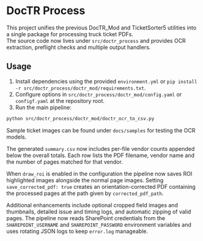 # DocTR Process

This project unifies the previous DocTR_Mod and TicketSorter5 utilities into a single package for processing truck ticket PDFs.  
The source code now lives under `src/doctr_process` and provides OCR extraction, preflight checks and multiple output handlers.

## Usage

1. Install dependencies using the provided `environment.yml` or `pip install -r src/doctr_process/doctr_mod/requirements.txt`.
2. Configure options in `src/doctr_process/doctr_mod/config.yaml` or `configf.yaml` at the repository root.
3. Run the main pipeline:

 ```bash
 python src/doctr_process/doctr_mod/doctr_ocr_to_csv.py
 ```

Sample ticket images can be found under `docs/samples` for testing the OCR models.

The generated `summary.csv` now includes per-file vendor counts appended below
the overall totals. Each row lists the PDF filename, vendor name and the number
of pages matched for that vendor.

When `draw_roi` is enabled in the configuration the pipeline now saves ROI
highlighted images alongside the normal page images. Setting
`save_corrected_pdf: true` creates an orientation-corrected PDF containing the
processed pages at the path given by `corrected_pdf_path`.

Additional enhancements include optional cropped field images and thumbnails,
detailed issue and timing logs, and automatic zipping of valid pages. The
pipeline now reads SharePoint credentials from the `SHAREPOINT_USERNAME` and
`SHAREPOINT_PASSWORD` environment variables and uses rotating JSON logs to keep
`error.log` manageable.
